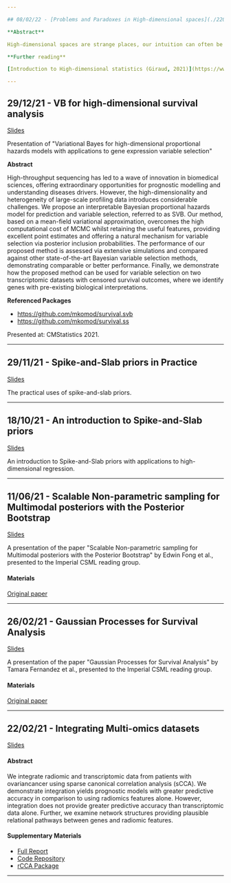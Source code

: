 ```yaml
---

## 08/02/22 - [Problems and Paradoxes in High-dimensional spaces](./220207_Problem_and_paradoxes_in_HDS/main.pdf)

**Abstract**

High-dimensional spaces are strange places, our intuition can often be misleading and our notions of distances uninformative. How can we circumvent these issues and develop useful statistical tools for high-dimensional datasets?

**Further reading**

[Introduction to High-dimensional statistics (Giraud, 2021)](https://www.taylorfrancis.com/books/mono/10.1201/9781003158745/introduction-high-dimensional-statistics-christophe-giraud)

---
```


## 29/12/21 - VB for high-dimensional survival analysis

[Slides](./211218_Variational_Bayes_for_high_dim_Survival/vb_hds.pdf)

Presentation of "Variational Bayes for high-dimensional proportional hazards models with applications to gene expression variable selection" 

**Abstract**

High-throughput sequencing has led to a wave of innovation in biomedical sciences, offering extraordinary opportunities for prognostic modelling and understanding diseases drivers. However, the high-dimensionality and heterogeneity of large-scale profiling data introduces considerable challenges. We propose an interpretable Bayesian proportional hazards model for prediction and variable selection, referred to as SVB. Our method, based on a mean-field variational approximation, overcomes the high computational cost of MCMC whilst retaining the useful features, providing excellent point estimates and offering a natural mechanism for variable selection via posterior inclusion probabilities. The performance of our proposed method is assessed via extensive simulations and compared against other state-of-the-art Bayesian variable selection methods, demonstrating comparable or better performance. Finally, we demonstrate how the proposed method can be used for variable selection on two transcriptomic datasets with censored survival outcomes, where we identify genes with pre-existing biological interpretations.

**Referenced Packages**

 - https://github.com/mkomod/survival.svb
 - https://github.com/mkomod/survival.ss

Presented at: CMStatistics 2021.

---

## 29/11/21 - Spike-and-Slab priors in Practice

[Slides](./211129_Spike_and_Slab_in_Practice/ssp.pdf)

The practical uses of spike-and-slab priors.

---

## 18/10/21 - An introduction to Spike-and-Slab priors

[Slides](./211015_Intro_to_Spike_and_Slab_priors/issp.pdf)

An introduction to Spike-and-Slab priors with applications to high-dimensional regression.

---

## 11/06/21 - Scalable Non-parametric sampling for Multimodal posteriors with the Posterior Bootstrap

[Slides](./210611_Posterior_Bootstrap/post_boot.pdf)

A presentation of the paper "Scalable Non-parametric sampling for Multimodal posteriors with the Posterior Bootstrap" by Edwin Fong et al., presented to the Imperial CSML reading group.

#### Materials

[Original paper](https://arxiv.org/pdf/1902.03175.pdf)


---

## 26/02/21 - Gaussian Processes for Survival Analysis

[Slides](./210226_Gaussian_Processes/gp_surv.pdf)

A presentation of the paper "Gaussian Processes for Survival Analysis" by Tamara Fernandez et al., presented to the Imperial CSML reading group.

#### Materials

[Original paper](https://arxiv.org/pdf/1611.00817.pdf)


---

## 22/02/21 - Integrating Multi-omics datasets 

[Slides](./210222_Integrating_Multi-Omics/Integrating_Multi-Omics.pdf)

#### Abstract

We integrate radiomic and transcriptomic data from patients with ovariancancer using sparse canonical correlation analysis (sCCA). We demonstrate integration yields prognostic models with greater predictive accuracy in comparison to using radiomics features alone. However, integration does not provide greater predictive accuracy than transcriptomic data alone. Further, we examine network structures providing plausible relational pathways between genes and radiomic features.

#### Supplementary Materials

 - [Full Report](https://raw.githubusercontent.com/mkomod/ovc/master/Integrating%20multi-omics%20with%20sCCA.pdf)
 - [Code Repository](https://github.com/mkomod/ovc)
 - [rCCA Package](https://github.com/mkomod/rcca)

---
